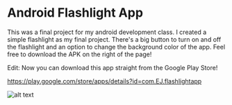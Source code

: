 # Android Flashlight App
This was a final project for my android development class.
I created a simple flashlight as my final project.
There's a big button to turn on and off the flashlight and an option to change the background color of the app.
Feel free to download the APK on the right of the page!

Edit: Now you can download this app straight from the Google Play Store!

https://play.google.com/store/apps/details?id=com.EJ.flashlightapp

![alt text](https://play-lh.googleusercontent.com/3gBs6nU9mONTSW9koQ95x3zDuXgiIjaXxJIsE1_0NGEFmzm1Egb7ncTe8FA5DuQDHtSn=w720-h310-rw)
